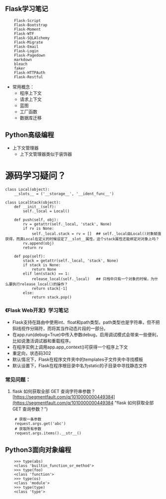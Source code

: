 ## Flask学习笔记

        Flask-Script
        Flask-Bootstrap
        Flask-Moment
        Flask-WTF
        Flask-SQLAlchemy
        Flask-Migrate
        Flask-Email
        Flask-Login
		Flask-Pagedown
		markdown
		bleach
		faker
		Flask-HTTPAuth
		Flask-Restful

- 常用概念：
   - 程序上下文
   - 请求上下文
   - 蓝图
   - 工厂函数
   - 数据库迁移



## Python高级编程
- 上下文管理器
    - 上下文管理器类似于装饰器


# 源码学习疑问？
    class Local(object):
        __slots__ = ('__storage__', '__ident_func__')

    class LocalStack(object):
        def __init__(self):
            self._local = Local()

        def push(self, obj):
            rv = getattr(self._local, 'stack', None)
            if rv is None:
                self._local.stack = rv = []  ## self._local由Local()对象赋值获得，而类Local在定义的时候设定了__slot__属性，这个stack属性还能绑定对对象上吗？
            rv.append(obj)
            return rv
 
        def pop(self):
            stack = getattr(self._local, 'stack', None)
            if stack is None:
                return None
            elif len(stack) == 1:
                release_local(self._local)   ## 只栈中只有一个对象的时候，为什么要执行release_local()的操作？
                return stack[-1]
            else:
                return stack.pop()



### 《Flask Web开发》学习笔记
- Flask支持在路由中使用int、float和path类型。path类型也是字符串，但不把斜线视作分隔符，而将其当作动态片段的一部分。
- 在app.run(debug=True)中传入参数debug，启用调试模式会带来一些便利，比如说激活调试器和重载程序。
- 在程序实例上调用app.app_context()可获得一个程序上下文
- 重定向，状态码302
- 默认情况下，Flask在程序文件夹中的templates子文件夹中寻找模板
- 默认设置下，Flask在程序根目录中名为static的子目录中寻找静态文件











### 常见问题：
1. flask 如何获取全部 GET 查询字符串参数？
[https://segmentfault.com/q/1010000000449384](https://segmentfault.com/q/1010000000449384 "flask 如何获取全部 GET 查询参数？")

		# 获取一条参数
		request.args.get('abc')
		# 获取所有参数
		request.args.items().__str__()












## Python3面向对象编程

        >>> type(abs)
        <class 'builtin_function_or_method'>
        >>> type(foo)
        <class 'function'>
        >>> type(os)
        <class 'module'>
        >>> type(type)
        <class 'type'>